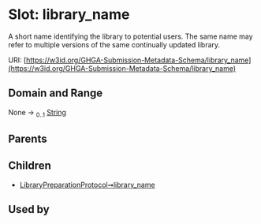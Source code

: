 
# Slot: library_name


A short name identifying the library to potential users. The same name may refer to multiple versions of the same continually updated library.

URI: [https://w3id.org/GHGA-Submission-Metadata-Schema/library_name](https://w3id.org/GHGA-Submission-Metadata-Schema/library_name)


## Domain and Range

None &#8594;  <sub>0..1</sub> [String](types/String.md)

## Parents


## Children

 *  [LibraryPreparationProtocol➞library_name](LibraryPreparationProtocol_library_name.md)

## Used by


